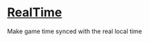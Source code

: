 # [RealTime](https://github.com/BakaFT/GtaPlugins/blob/main/VC/RealTime.cpp)

Make game time synced with the real local time

